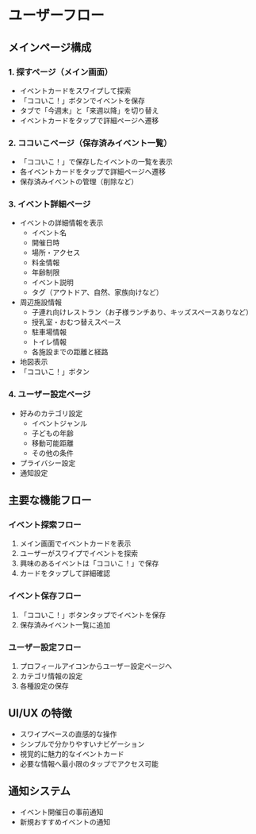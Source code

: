 # ユーザーフロー

## メインページ構成

### 1. 探すページ（メイン画面）

- イベントカードをスワイプして探索
- 「ココいこ！」ボタンでイベントを保存
- タブで「今週末」と「来週以降」を切り替え
- イベントカードをタップで詳細ページへ遷移

### 2. ココいこページ（保存済みイベント一覧）

- 「ココいこ！」で保存したイベントの一覧を表示
- 各イベントカードをタップで詳細ページへ遷移
- 保存済みイベントの管理（削除など）

### 3. イベント詳細ページ

- イベントの詳細情報を表示
  - イベント名
  - 開催日時
  - 場所・アクセス
  - 料金情報
  - 年齢制限
  - イベント説明
  - タグ（アウトドア、自然、家族向けなど）
- 周辺施設情報
  - 子連れ向けレストラン（お子様ランチあり、キッズスペースありなど）
  - 授乳室・おむつ替えスペース
  - 駐車場情報
  - トイレ情報
  - 各施設までの距離と経路
- 地図表示
- 「ココいこ！」ボタン

### 4. ユーザー設定ページ

- 好みのカテゴリ設定
  - イベントジャンル
  - 子どもの年齢
  - 移動可能距離
  - その他の条件
- プライバシー設定
- 通知設定

## 主要な機能フロー

### イベント探索フロー

1. メイン画面でイベントカードを表示
2. ユーザーがスワイプでイベントを探索
3. 興味のあるイベントは「ココいこ！」で保存
4. カードをタップして詳細確認

### イベント保存フロー

1. 「ココいこ！」ボタンタップでイベントを保存
2. 保存済みイベント一覧に追加

### ユーザー設定フロー

1. プロフィールアイコンからユーザー設定ページへ
2. カテゴリ情報の設定
3. 各種設定の保存

## UI/UX の特徴

- スワイプベースの直感的な操作
- シンプルで分かりやすいナビゲーション
- 視覚的に魅力的なイベントカード
- 必要な情報へ最小限のタップでアクセス可能

## 通知システム

- イベント開催日の事前通知
- 新規おすすめイベントの通知
